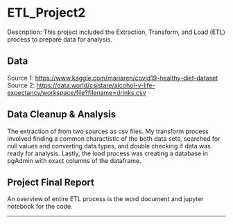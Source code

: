 # ETL_Project2

Description:
  This project included the Extraction, Transform, and Load (ETL) process to prepare data for analysis. 

## Data
   Source 1: https://www.kaggle.com/mariaren/covid19-healthy-diet-dataset
   <br>Source 2: https://data.world/csistare/alcohol-v-life-expectancy/workspace/file?filename=drinks.csv

## Data Cleanup & Analysis
 The extraction of from two sources as csv files. My transform process involved finding a common charactistic of the both data sets, searched for null values and converting data types, and double checking if data was ready for analysis.  Lastly, the load process was creating a database in pgAdmin with exact columns of the dataframe. 

## Project Final Report
  An overview of entire ETL process is the word document and jupyter notebook for the code.
  
  


---

